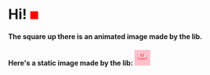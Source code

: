 # Hi! ![16 by 16 pixels image of colours cycling through the rainbow](rainbowsquare.png "rainbowsquare.png example animated image")
#### The square up there is an animated image made by the lib.
#### Here's a static image made by the lib: ![800 by 600 pixels image with a red smiling face on a pink background](pink.png "pink.png example static image")